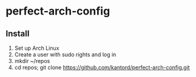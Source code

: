 # perfect-arch-config

## Install

1. Set up Arch Linux
2. Create a user with sudo rights and log in
3. mkdir ~/repos
4. cd repos; git clone https://github.com/kantord/perfect-arch-config.git
